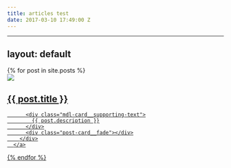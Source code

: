 ```yaml
---
title: articles test
date: 2017-03-10 17:49:00 Z
---
```


---
layout: default
---

<div class="mdl-grid">
  {% for post in site.posts %}
    <div class="mdl-cell mdl-cell--4-col mdl-cell--4-col-tablet mdl-cell--12-col-phone post-block">
      <a href="{{ post.url | prepend: site.baseurl }}">
        <div class="post-card mdl-shadow--2dp">
          <img src="./assets/images/{{ post.image }}"/>
          <div class="mdl-card__title">
            <h2 class="mdl-card__title-text">{{ post.title }}</h2>
          </div>

          <div class="mdl-card__supporting-text">
            {{ post.description }}
          </div>
          <div class="post-card__fade"></div>
        </div>
      </a>
  </div>
  {% endfor %}
</div>